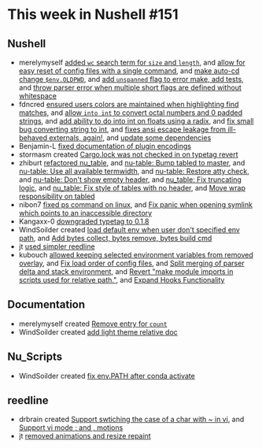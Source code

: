 # This week in Nushell #151

## Nushell

- merelymyself [added `wc` search term for `size` and `length`](https://github.com/nushell/nushell/pull/6056), and [allow for easy reset of config files with a single command](https://github.com/nushell/nushell/pull/6041), and [make auto-cd change `$env.OLDPWD`](https://github.com/nushell/nushell/pull/6019), and [add `unspanned` flag to error make, add tests](https://github.com/nushell/nushell/pull/6017), and [throw parser error when multiple short flags are defined without whitespace](https://github.com/nushell/nushell/pull/6000)
- fdncred [ensured users colors are maintained when highlighting find matches](https://github.com/nushell/nushell/pull/6054), and [allow `into int` to convert octal numbers and 0 padded strings](https://github.com/nushell/nushell/pull/6053), and [add ability to do into int on floats using a radix](https://github.com/nushell/nushell/pull/6033), and [fix small bug converting string to int](https://github.com/nushell/nushell/pull/6031), and [fixes ansi escape leakage from ill-behaved externals, again!](https://github.com/nushell/nushell/pull/6012), and [update some dependencies](https://github.com/nushell/nushell/pull/6009)
- Benjamin-L [fixed documentation of plugin encodings](https://github.com/nushell/nushell/pull/6052)
- stormasm created [Cargo.lock was not checked in on typetag revert](https://github.com/nushell/nushell/pull/6050)
- zhiburt [refactored nu_table](https://github.com/nushell/nushell/pull/6049), and [nu-table: Bump tabled to master](https://github.com/nushell/nushell/pull/6038), and [nu-table: Use all available termwidth](https://github.com/nushell/nushell/pull/6037), and [nu-table: Restore atty check](https://github.com/nushell/nushell/pull/6036), and [nu-table: Don't show empty header](https://github.com/nushell/nushell/pull/6035), and [nu_table: Fix truncating logic](https://github.com/nushell/nushell/pull/6028), and [nu_table: Fix style of tables with no header](https://github.com/nushell/nushell/pull/6025), and [Move wrap responsibility on tabled](https://github.com/nushell/nushell/pull/5999)
- nibon7 [fixed ps command on linux](https://github.com/nushell/nushell/pull/6047), and [Fix panic when opening symlink which points to an inaccessible directory](https://github.com/nushell/nushell/pull/6034)
- Kangaxx-0 [downgraded typetag to 0.1.8](https://github.com/nushell/nushell/pull/6044)
- WindSoilder created [load default env when user don't specified env path](https://github.com/nushell/nushell/pull/6040), and [Add bytes collect, bytes remove, bytes build cmd](https://github.com/nushell/nushell/pull/6008)
- jt [used simpler reedline](https://github.com/nushell/nushell/pull/6016)
- kubouch [allowed keeping selected environment variables from removed overlay](https://github.com/nushell/nushell/pull/6007), and [Fix load order of config files](https://github.com/nushell/nushell/pull/6006), and [Split merging of parser delta and stack environment](https://github.com/nushell/nushell/pull/6005), and [Revert "make module imports in scripts used for relative path."](https://github.com/nushell/nushell/pull/6002), and [Expand Hooks Functionality](https://github.com/nushell/nushell/pull/5982)

## Documentation

- merelymyself created [Remove entry for `count`](https://github.com/nushell/nushell.github.io/pull/533)
- WindSoilder created [add light theme relative doc](https://github.com/nushell/nushell.github.io/pull/532)

## Nu_Scripts

- WindSoilder created [fix env.PATH after conda activate](https://github.com/nushell/nu_scripts/pull/264)

## reedline

- drbrain created [Support swtiching the case of a char with ~ in vi](https://github.com/nushell/reedline/pull/452), and [Support vi mode ; and , motions](https://github.com/nushell/reedline/pull/450)
- jt [removed animations and resize repaint](https://github.com/nushell/reedline/pull/451)
